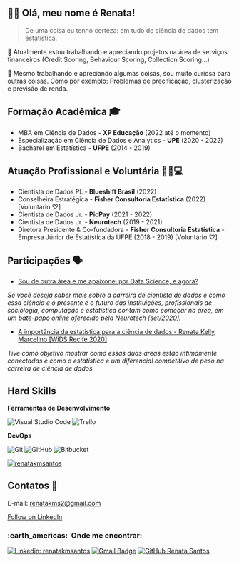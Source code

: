 ## 👋😸 Olá, meu nome é <strong>Renata!</strong>

> De uma coisa eu tenho certeza: em tudo de ciência de dados tem estatística. 

🔭 Atualmente estou trabalhando e apreciando projetos na área de serviços financeiros (Credit Scoring, Behaviour Scoring, Collection Scoring...)

💬 Mesmo trabalhando e apreciando algumas coisas, sou muito curiosa para outras coisas. Como por exemplo: Problemas de precificação, clusterização e previsão de renda.  

## Formação Acadêmica 🎓

* MBA em Ciência de Dados - **XP Educação** (2022 até o momento)
* Especialização em Ciência de Dados e Analytics - **UPE** (2020 - 2022)
* Bacharel em Estatística - **UFPE** (2014 - 2019)

## Atuação Profissional e Voluntária 👩‍💻💻

* Cientista de Dados Pl. - **Blueshift Brasil** (2022)
* Conselheira Estratégica - **Fisher Consultoria Estatística** (2022) [Voluntário ♡]
* Cientista de Dados Jr. - **PicPay** (2021 - 2022)
* Cientista de Dados Jr. - **Neurotech** (2019 - 2021)
* Diretora Presidente & Co-fundadora - **Fisher Consultoria Estatística** - Empresa Júnior de Estatística da UFPE (2018 - 2019) [Voluntário ♡]

## Participações 🗣


* [Sou de outra área e me apaixonei por Data Science, e agora?](https://www.youtube.com/watch?v=dxETq_Ej0Jk)

*Se você deseja saber mais sobre a carreira de cientista de dados e como essa ciência é o presente e o futuro das instituições, profissionais de sociologia, computação e estatística contam como começar na área, em um bate-papo online oferecido pela Neurotech [set/2020].*

* [A importância da estatística para a ciência de dados - Renata Kelly Marcelino [WiDS Recife 2020]](https://www.youtube.com/watch?v=NyZfGk9hCVQ) 

*Tive como objetivo mostrar como essas duas áreas estão intimamente conectadas e como a estatística é um diferencial competitivo de peso na carreira de ciência de dados.*


## Hard Skills

**Ferramentas de Desenvolvimento**

  ![Visual Studio Code](https://img.shields.io/badge/-Visual%20Studio%20Code-333333?style=flat&logo=visual-studio-code&logoColor=007ACC)
  ![Trello](https://img.shields.io/badge/-Trello-333333?style=flat&logo=trello&logoColor=007ACC)
  
**DevOps**

  ![Git](https://img.shields.io/badge/-Git-333333?style=flat&logo=git)
  ![GitHub](https://img.shields.io/badge/-GitHub-333333?style=flat&logo=github)
  ![Bitbucket](https://img.shields.io/badge/-Bitbucket-333333?style=flat&logo=bitbucket)
  
[![renatakmsantos](https://github-readme-stats.vercel.app/api/top-langs/?username=renatakmsantos&hide=html&layout=compact&theme=dracula)](https://github.com/anuraghazra/github-readme-stats)


 ## Contatos 🤝

E-mail: renatakms2@gmail.com

[Follow on LinkedIn](www.linkedin.com/comm/mynetwork/discovery-see-all?usecase=PEOPLE_FOLLOWS&followMember=renatakmsantos) 

<h3> :earth_americas: &nbsp;Onde me encontrar: </h3> 

[![Linkedin: renatakmsantos](https://img.shields.io/badge/-renatakmsantos-blue?style=flat-square&logo=Linkedin&logoColor=white&link=https://www.linkedin.com/in/renatakmsantos/)](https://www.linkedin.com/in/renatakmsantos/)
[![Gmail Badge](https://img.shields.io/badge/-renatakms2@gmail.com-006bed?style=flat-square&logo=Gmail&logoColor=white&link=mailto:renatakms2@gmail.com)](mailto:renatakms2@gmail.com)
[![GitHub Renata Santos]( https://img.shields.io/github/followers/VanessaSwerts?label=follow&style=social)](https://github.com/renatakmsantos)

